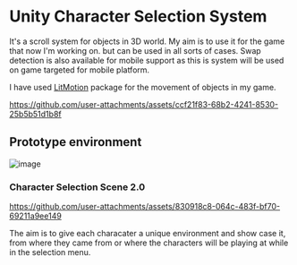 # Unity Character Selection System

It's a scroll system for objects in 3D world. My aim is to use it for the game that now I'm working on.
but can be used in all sorts of cases. Swap detection is also available for mobile support as this is system
will be used on game targeted for mobile platform. 

I have used [LitMotion](https://github.com/AnnulusGames/LitMotion/tree/main) package for the movement of 
objects in my game. 

https://github.com/user-attachments/assets/ccf21f83-68b2-4241-8530-25b5b51d1b8f

## Prototype environment

![image](https://github.com/user-attachments/assets/74b0fc6e-2066-4821-9e8c-5182e630a55e)

### Character Selection Scene 2.0
https://github.com/user-attachments/assets/830918c8-064c-483f-bf70-69211a9ee149

The aim is to give each characater a unique environment and show case it, from where they came from or where the characters will 
be playing at while in the selection menu. 

